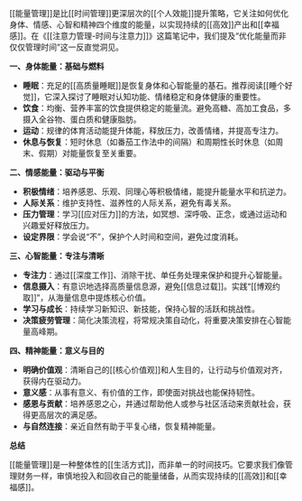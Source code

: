 [[能量管理]]是比[[时间管理]]更深层次的[[个人效能]]提升策略，它关注如何优化身体、情感、心智和精神四个维度的能量，以实现持续的[[高效]]产出和[[幸福感]]。在《[[注意力管理-时间与注意力]]》这篇笔记中，我们提及“优化能量而非仅仅管理时间”这一反直觉洞见。

**一、身体能量：基础与燃料**

*   **睡眠**：充足的[[高质量睡眠]]是恢复身体和心智能量的基石。推荐阅读[[睡个好觉]]，它深入探讨了睡眠对认知功能、情绪稳定和身体健康的重要性。
*   **饮食**：均衡、营养丰富的饮食提供稳定的能量流。避免高糖、高加工食品，多摄入全谷物、蛋白质和健康脂肪。
*   **运动**：规律的体育活动能提升体能，释放压力，改善情绪，并提高专注力。
*   **休息与恢复**：短时休息（如番茄工作法中的间隔）和周期性长时休息（如周末、假期）对能量恢复至关重要。

**二、情感能量：驱动与平衡**

*   **积极情绪**：培养感恩、乐观、同理心等积极情绪，能提升能量水平和抗逆力。
*   **人际关系**：维护支持性、滋养性的人际关系，避免有毒关系。
*   **压力管理**：学习[[应对压力]]的方法，如冥想、深呼吸、正念，或通过运动和兴趣爱好释放压力。
*   **设定界限**：学会说“不”，保护个人时间和空间，避免过度消耗。

**三、心智能量：专注与清晰**

*   **专注力**：通过[[深度工作]]、消除干扰、单任务处理来保护和提升心智能量。
*   **信息摄入**：有意识地选择高质量信息源，避免[[信息过载]]。实践“[[博观约取]]”，从海量信息中提炼核心价值。
*   **学习与成长**：持续学习新知识、新技能，保持心智的活跃和挑战性。
*   **决策疲劳管理**：简化决策流程，将常规决策自动化，将重要决策安排在心智能量高峰期。

**四、精神能量：意义与目的**

*   **明确价值观**：清晰自己的[[核心价值观]]和人生目的，让行动与价值观对齐，获得内在驱动力。
*   **意义感**：从事有意义、有价值的工作，即使面对挑战也能保持韧性。
*   **感恩与贡献**：培养感恩之心，并通过帮助他人或参与社区活动来贡献社会，获得更高层次的满足感。
*   **与自然连接**：亲近自然有助于平复心绪，恢复精神能量。

**总结**

[[能量管理]]是一种整体性的[[生活方式]]，而非单一的时间技巧。它要求我们像管理财务一样，审慎地投入和回收自己的能量储备，从而实现持续的[[高效]]和[[幸福感]]。